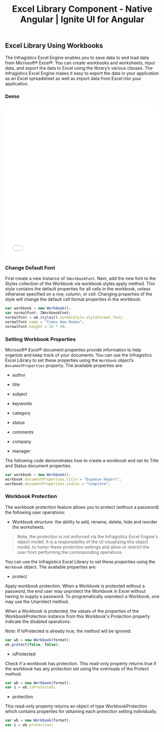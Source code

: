 ﻿---
title: Excel Library Component - Native Angular | Ignite UI for Angular
_description: The Ignite UI for Excel Library component with Workbook Operations.
_keywords: Ignite UI for Angular, Angular, Native Angular Components Suite, Native Angular Controls, Native Angular Components, Native Angular Components Library, Angular Excel Library, Angular Excel Library Example, Angular Excel Library Component, Angular Excel Engine, Workbook, Font, Document Properties
---
## Excel Library Using Workbooks

The Infragistics Excel Engine enables you to save data to and load data from Microsoft® Excel®. You can create workbooks and worksheets, input data, and export the data to Excel using the library’s various classes. The Infragistics Excel Engine makes it easy to export the data in your application as an Excel spreadsheet as well as import data from Excel into your application. 

### Demo

<div class="sample-container" style="height: 500px">
    <iframe id="excel-library-overview-sample-iframe" src='{environment:demosBaseUrl}/excel-library-operations-on-workbooks' width="100%" height="100%" seamless frameBorder="0" onload="onSampleIframeContentLoaded(this);"></iframe>
</div>
<div>
    <!-- TODO uncomment when Stackblitz is ready for EXCEL
    <button data-localize="stackblitz" disabled class="stackblitz-btn"   data-iframe-id="excel-library-operations-on-workbooks-iframe" data-demos-base-url="{environment:demosBaseUrl}">View on StackBlitz
    </button> -->
</div> 

<div class="divider--half"></div>

### Change Default Font

First create a new instance of `IWorkbookFont`. Next, add the new font to the Styles collection of the Workbook via workbook.styles.apply method. This style contains the default properties for all cells in the workbook, unless otherwise specified on a row, column, or cell. Changing properties of the style will change the default cell format properties in the workbook.

```typescript
var workbook = new Workbook();
var normalFont: IWorkbookFont;
normalFont = wb.styles().normalStyle.styleFormat.font;
normalFont.name = "Times New Roman";
normalFont.height = 16 * 20;   
```

### Setting Workbook Properties

Microsoft® Excel® document properties provide information to help organize and keep track of your documents. You can use the Infragistics Excel Library to set these properties using the `Workbook` object’s `DocumentProperties` property. The available properties are:

- author

- title

- subject

- keywords

- category

- status

- comments

- company

- manager

The following code demonstrates how to create a workbook and set its Title and Status document properties.

```typescript
var workbook = new Workbook();
workbook.documentProperties.title = "Expense Report";
workbook.documentProperties.status = "Complete";
```

### Workbook Protection

The workbook protection feature allows you to protect (without a password) the following user operations:

- Workbook structure: the ability to add, rename, delete, hide and reorder the worksheets.

> Note, the protection is not enforced via the Infragistics Excel Engine's object model. It is a responsibility of the UI visualizing this object model, to honor these protection settings and allow or restrict the user from performing the corresponding operations.

You can use the Infragistics Excel Library to set these properties using the `Workbook` object. The available properties are:

- protect

Apply workbook protection. When a Workbook is protected without a password, the end user may unprotect the Workbook in Excel without having to supply a password. To programatically unprotect a Workbook, one may use the Unprotect method.

When a Workbook is protected, the values of the properties of the WorkbookProtection instance from this Workbook's Protection property indicate the disabled operations.

Note: If IsProtected is already true, the method will be ignored.

```typescript
var wb = new Workbook(format);
wb.protect(false, false);
```
- isProtected

Check if a workbook has protection. This read-only property returns true if the workbook has any protection set using the overloads of the Protect method.

```typescript
var wb = new Workbook(format);
var i = wb.isProtected;
```

- protection

This read-only property returns an object of type WorkbookProtection which contains properties for obtaining each protection setting individually.

```typescript
var wb = new Workbook(format);
var i = wb.protection;
```
